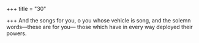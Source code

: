 +++
title = "30"

+++
And the songs for you, o you whose vehicle is song, and the solemn  words—these are for you—
those which have in every way deployed their powers.